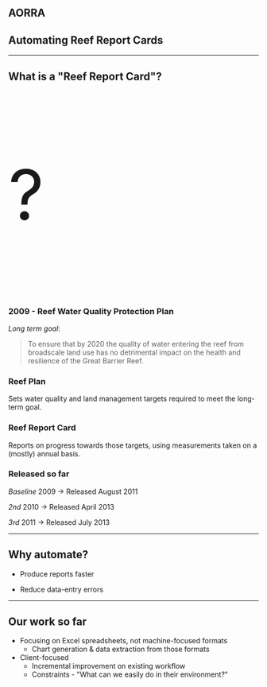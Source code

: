 <section data-background="https://aorra.metadata.net/assets/images/bg.jpg">

# AORRA
## Automating Reef Report Cards

---

## What is a "Reef Report Card"?

<p style="font-size: 10em">?</p>


### 2009 - Reef Water Quality Protection Plan

*Long term goal*: 
> To ensure that by 2020 the quality of water entering the reef from
broadscale land use has no detrimental impact on the health and resilience of
the Great Barrier Reef.


### Reef Plan

Sets water quality and land management targets required to meet the long-term
goal.


### Reef Report Card

Reports on progress towards those targets, using measurements taken on a 
(mostly) annual basis.


### Released so far

*Baseline* 2009 → Released August 2011

*2nd* 2010 → Released April 2013

*3rd* 2011 → Released July 2013

---

## Why automate?

 - Produce reports faster

 - Reduce data-entry errors

---

## Our work so far

 * Focusing on Excel spreadsheets, not machine-focused formats
   * Chart generation & data extraction from those formats
 * Client-focused
   * Incremental improvement on existing workflow
   * Constraints - "What can we easily do in their environment?"
